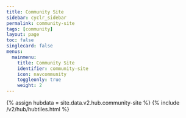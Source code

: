 ```yaml
---
title: Community Site
sidebar: cyclr_sidebar
permalink: community-site
tags: [community]
layout: page
toc: false
singlecard: false
menus:
  mainmenu:
    title: Community Site
    identifier: community-site
    icon: navcommunity
    toggleonly: true
    weight: 2
---
```

{% assign hubdata = site.data.v2.hub.community-site %}
{% include /v2/hub/hubtiles.html %}
